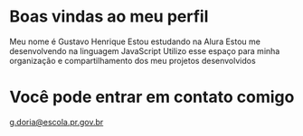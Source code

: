# Boas vindas ao meu perfil 
Meu nome é Gustavo Henrique
Estou estudando na Alura
Estou me desenvolvendo na linguagem JavaScript
Utilizo esse espaço para minha organização e compartilhamento dos meu projetos desenvolvidos
# Você pode entrar em contato comigo
g.doria@escola.pr.gov.br
